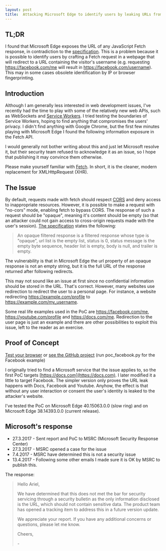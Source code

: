 ```yaml
---
layout: post
title:  Attacking Microsoft Edge to identify users by leaking URLs from Fetch requests
---
```


## TL;DR
I found that Microsoft Edge exposes the URL of any JavaScript Fetch response, in contradiction to the [specification](https://fetch.spec.whatwg.org/). This is a problem because it is possible to identify users by crafting a Fetch request in a webpage that will redirect to a URL containing the visitor's username (e.g. requesting https://facebook.com/me will result in https://facebook.com/username). This may in some cases obsolete identification by IP or browser fingerprinting.

## Introduction

Although I am generally less interested in web development issues, I've recently had the time to play with some of the relatively new web APIs, such as WebSockets and [Service Workers](https://developers.google.com/web/fundamentals/getting-started/primers/service-workers). I tried testing the boundaries of Service Workers, hoping to find anything that compromises the users' privacy. I didn't find anything with Google Chrome, but the first few minutes playing with Microsoft Edge I found the following information exposure in the Fetch API. 

I would generally not bother writing about this and just let Microsoft resolve it, but their security team refused to acknowledge it as an issue, so I hope that publishing it may convince them otherwise.

Please make yourself familiar with [Fetch](https://developer.mozilla.org/en-US/docs/Web/API/Fetch_API/Using_Fetch). In short, it is the cleaner, modern replacement for XMLHttpRequest (XHR).

## The Issue

By default, requests made with fetch should respect [CORS](https://developer.mozilla.org/en-US/docs/Web/HTTP/Access_control_CORS) and deny access to inappropriate resources. However, it is possible to make a request with "no-cors" mode, enabling fetch to bypass CORS. The response of such a request should be "opaque", meaning it's content should be empty (so that an attacker could not gain access to cross-origin requests made with the user's session). [The specification](https://fetch.spec.whatwg.org/) states the following:

> An opaque filtered response is a filtered response whose type is "opaque", url list is the empty list, status is 0, status message is the empty byte sequence, header list is empty, body is null, and trailer is empty.

The vulnerability is that in Microsoft Edge the url property of an opaque response is not an empty string, but it is the full URL of the response returned after following redirects.

This may not sound like an issue at first since no confidential information should be stored in the URL. That's correct. However, many websites use redirection to redirect the user to a personal page. For instance, a website redirecting https://example.com/profile to https://example.com/my_username. 

Some real life examples used in the PoC are https://facebook.com/me, https://youtube.com/profile and https://docs.com/me. Redirection to the user page is just  an example and there are other possibilities to exploit this issue, left to the reader as an exercise.

## Proof of Concept

[Test your browser](/poc-fetch) or [see the GitHub project](https://github.com/zelivans/poc-fetch) (run poc_facebook.py for the Facebook example)

I originally tried to find a Microsoft service that the issue applies to, so the first PoC targets [https://docs.com](https://docs.com). I later modified it a little to target Facebook. The simpler version only proves the URL leak happens with Docs, Facebook and Youtube. Anyhow, the effect is that without any user interaction or consent the user's identity is leaked to the attacker's website.

I've tested the PoC on Microsoft Edge 40.15063.0.0 (slow ring) and on Microsoft Edge 38.14393.0.0 (current release).

## Microsoft's response

+ 27.3.2017 - Sent report and PoC to MSRC (Microsoft Security Response Center)
+ 27.3.2017 - MSRC opened a case for the issue
+ 7.4.2017 - MSRC have determined this is not a security issue
+ 13.4.2017 - Following some other emails I made sure it is OK by MSRC to publish this.

The response:
> Hello Ariel,
>
> We have determined that this does not met the bar for security servicing through a security bulletin as the only information disclosed is the URL, which should not contain sensitive data. The product team has opened a tracking item to address this in a future version update.
>
> We appreciate your report. If you have any additional concerns or questions, please let me know.
>
> Cheers,
>
> \-